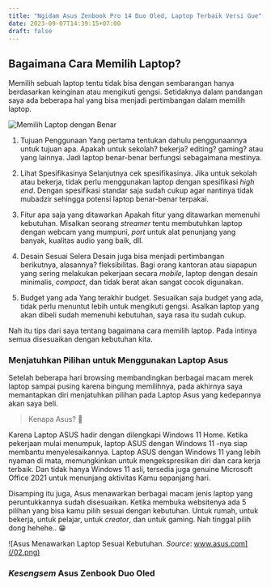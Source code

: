 ```yaml
---
title: "Ngidam Asus Zenbook Pro 14 Duo Oled, Laptop Terbaik Versi Gue"
date: 2023-09-07T14:39:15+07:00
draft: false
---
```


## Bagaimana Cara Memilih Laptop?
Memilih sebuah laptop tentu tidak bisa dengan sembarangan hanya berdasarkan keinginan atau mengikuti gengsi. Setidaknya dalam pandangan saya ada beberapa hal yang bisa menjadi pertimbangan dalam memilih laptop.

![Memilih Laptop dengan Benar](/01.png)

1. Tujuan Penggunaan
Yang pertama tentukan dahulu penggunaannya untuk tujuan apa. Apakah untuk sekolah? bekerja? editing? gaming? atau yang lainnya. Jadi laptop benar-benar berfungsi sebagaimana mestinya.

2. Lihat Spesifikasinya
Selanjutnya cek spesifikasinya. Jika untuk sekolah atau bekerja, tidak perlu menggunakan laptop dengan spesifikasi _high_ _end_. Dengan spesifikasi standar saja sudah cukup agar nantinya tidak mubadzir sehingga potensi laptop benar-benar terpakai.

3. Fitur apa saja yang ditawarkan
Apakah fitur yang ditawarkan memenuhi kebutuhan. Misalkan seorang _streamer_ tentu membutuhkan laptop dengan webcam yang mumpuni, _port_ untuk alat penunjang yang banyak, kualitas audio yang baik, dll.

4. Desain Sesuai Selera
Desain juga bisa menjadi pertimbangan berikutnya, alasannya? fleksibilitas. Bagi orang kantoran atau siapapun yang sering melakukan pekerjaan secara _mobile_, laptop dengan desain minimalis, _compact_, dan tidak berat akan sangat cocok digunakan.

5. Budget yang ada
Yang terakhir budget. Sesuaikan saja budget yang ada, tidak perlu menuntut lebih untuk mengikuti gengsi. Asalkan laptop yang akan dibeli sudah memenuhi kebutuhan, saya rasa itu sudah cukup.

Nah itu tips dari saya tentang bagaimana cara memilih laptop. Pada intinya semua disesuaikan dengan kebutuhan kita.

### Menjatuhkan Pilihan untuk Menggunakan Laptop Asus
Setelah beberapa hari browsing membandingkan berbagai macam merek laptop sampai pusing karena bingung memilihnya, pada akhirnya saya memantapkan diri menjatuhkan pilihan pada Laptop Asus yang kedepannya akan saya beli.

>Kenapa Asus? 🤔

Karena Laptop ASUS hadir dengan dilengkapi Windows 11 Home. Ketika pekerjaan mulai menumpuk, laptop ASUS dengan Windows 11 -nya siap membantu menyelesaikannya. Laptop ASUS dengan Windows 11 yang lebih nyaman di mata, memungkinkan untuk mengekspresikan diri dan cara kerja terbaik. Dan tidak hanya Windows 11 asli, tersedia juga genuine Microsoft Office 2021 untuk menunjang aktivitas Kamu sepanjang hari.

Disamping itu juga, Asus menawarkan berbagai macam jenis laptop yang peruntukkannya sudah disesuaikan. Ketika membuka websitenya ada 5 pilihan yang bisa kamu pilih sesuai dengan kebutuhan. Untuk rumah, untuk bekerja, untuk pelajar, untuk _creator_, dan untuk gaming. Nah tinggal pilih dong hehehe.. 😁

![Asus Menawarkan Laptop Sesuai Kebutuhan. _Source_: www.asus.com](/02.png)

### _Kesengsem_ Asus Zenbook Duo Oled
